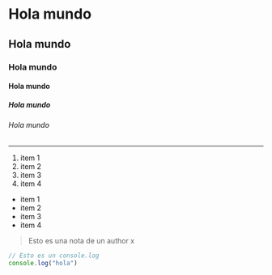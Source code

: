 # Hola mundo
## Hola mundo
### Hola mundo
#### Hola mundo
##### Hola mundo
###### Hola mundo

---

1) item 1
2) item 2
3) item 3
4) item 4

- item 1
- item 2
- item 3
- item 4

> Esto es una nota de un author x

```js
// Esto es un console.log
console.log("hola")
```
